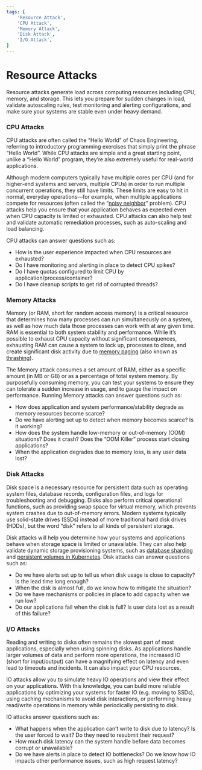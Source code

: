 ```yaml
---
tags: [
    'Resource Attack',
    'CPU Attack',
    'Memory Attack',
    'Disk Attack',
    'I/O Attack',
]
---
```

# Resource Attacks

Resource attacks generate load across computing resources including CPU, memory, and storage. This lets you prepare for sudden changes in load, validate autoscaling rules, test monitoring and alerting configurations, and make sure your systems are stable even under heavy demand.



### CPU Attacks

CPU attacks are often called the “Hello World” of Chaos Engineering, referring to introductory programming exercises that simply print the phrase “Hello World”. While CPU attacks are simple and a great starting point, unlike a “Hello World” program, they’re also extremely useful for real-world applications.

Although modern computers typically have multiple cores per CPU (and for higher-end systems and servers, multiple CPUs) in order to run multiple concurrent operations, they still have limits. These limits are easy to hit in normal, everyday operations—for example, when multiple applications compete for resources (often called the “[noisy neighbor](https://www.gremlin.com/blog/secure-chaos-engineering-on-kubernetes-clusters-without-being-a-noisy-neighbor/)” problem). CPU attacks help you ensure that your application behaves as expected even when CPU capacity is limited or exhausted. CPU attacks can also help test and validate automatic remediation processes, such as auto-scaling and load balancing.

CPU attacks can answer questions such as:

* How is the user experience impacted when CPU resources are exhausted?
* Do I have monitoring and alerting in place to detect CPU spikes?
* Do I have quotas configured to limit CPU by application/process/container?
* Do I have cleanup scripts to get rid of corrupted threads?

### Memory Attacks

Memory (or RAM, short for random access memory) is a critical resource that determines how many processes can run simultaneously on a system, as well as how much data those processes can work with at any given time. RAM is essential to both system stability and performance. While it’s possible to exhaust CPU capacity without significant consequences, exhausting RAM can cause a system to lock up, processes to close, and create significant disk activity due to [memory paging](https://en.wikipedia.org/wiki/Memory\_paging) (also known as [thrashing](https://en.wikipedia.org/wiki/Thrashing\_\(computer\_science\))).

The Memory attack consumes a set amount of RAM, either as a specific amount (in MB or GB) or as a percentage of total system memory. By purposefully consuming memory, you can test your systems to ensure they can tolerate a sudden increase in usage, and to gauge the impact on performance. Running Memory attacks can answer questions such as:

* How does application and system performance/stability degrade as memory resources become scarce?
* Do we have alerting set up to detect when memory becomes scarce? Is it working?
* How does the system handle low-memory or out-of-memory (OOM) situations? Does it crash? Does the “OOM Killer” process start closing applications?
* When the application degrades due to memory loss, is any user data lost?

### Disk Attacks

Disk space is a necessary resource for persistent data such as operating system files, database records, configuration files, and logs for troubleshooting and debugging. Disks also perform critical operational functions, such as providing swap space for virtual memory, which prevents system crashes due to out-of-memory errors. Modern systems typically use solid-state drives (SSDs) instead of more traditional hard disk drives (HDDs), but the word “disk” refers to all kinds of persistent storage.

Disk attacks will help you determine how your systems and applications behave when storage space is limited or unavailable. They can also help validate dynamic storage provisioning systems, such as [database sharding](https://en.wikipedia.org/wiki/Shard\_\(database\_architecture\)) and [persistent volumes in Kubernetes](https://kubernetes.io/docs/concepts/storage/persistent-volumes/). Disk attacks can answer questions such as:

* Do we have alerts set up to tell us when disk usage is close to capacity? Is the lead time long enough?
* When the disk is almost full, do we know how to mitigate the situation?
* Do we have mechanisms or policies in place to add capacity when we run low?
* Do our applications fail when the disk is full? Is user data lost as a result of this failure?

### I/O Attacks

Reading and writing to disks often remains the slowest part of most applications, especially when using spinning disks. As applications handle larger volumes of data and perform more operations, the increased IO (short for input/output) can have a magnifying effect on latency and even lead to timeouts and incidents. It can also impact your CPU resources.

IO attacks allow you to simulate heavy IO operations and view their effect on your applications. With this knowledge, you can build more reliable applications by optimizing your systems for faster IO (e.g. moving to SSDs), using caching mechanisms to avoid disk interactions, or performing heavy read/write operations in memory while periodically persisting to disk.

IO attacks answer questions such as:

* What happens when the application can’t write to disk due to latency? Is the user forced to wait? Do they need to resubmit their request?
* How much disk latency can the system handle before data becomes corrupt or unavailable?
* Do we have alerts in place to detect IO bottlenecks? Do we know how IO impacts other performance issues, such as high request latency?
